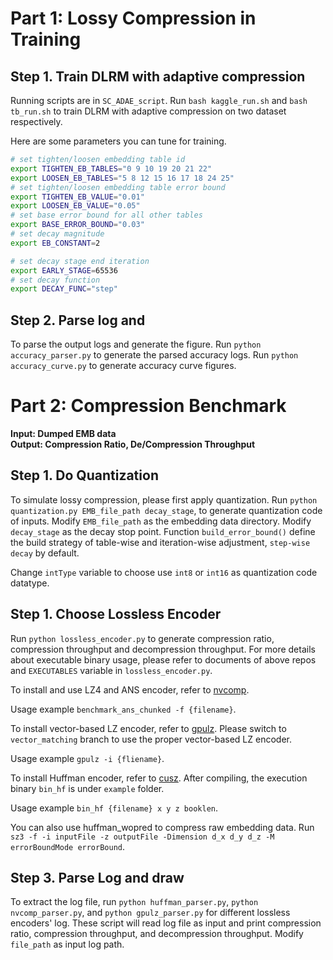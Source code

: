 # Part 1: Lossy Compression in Training

## Step 1. Train DLRM with adaptive compression
Running scripts are in `SC_ADAE_script`. Run `bash kaggle_run.sh` and `bash tb_run.sh` to train DLRM with adaptive compression on two dataset respectively.

Here are some parameters you can tune for training.

```bash
# set tighten/loosen embedding table id
export TIGHTEN_EB_TABLES="0 9 10 19 20 21 22"
export LOOSEN_EB_TABLES="5 8 12 15 16 17 18 24 25"
# set tighten/loosen embedding table error bound
export TIGHTEN_EB_VALUE="0.01"
export LOOSEN_EB_VALUE="0.05"
# set base error bound for all other tables
export BASE_ERROR_BOUND="0.03"
# set decay magnitude
export EB_CONSTANT=2

# set decay stage end iteration
export EARLY_STAGE=65536
# set decay function
export DECAY_FUNC="step"
```

## Step 2. Parse log and 
To parse the output logs and generate the figure. Run `python accuracy_parser.py` to generate the parsed accuracy logs. Run `python accuracy_curve.py` to generate accuracy curve figures.

# Part 2: Compression Benchmark

**Input: Dumped EMB data** \
**Output: Compression Ratio, De/Compression Throughput**

## Step 1. Do Quantization

To simulate lossy compression, please first apply quantization. Run `python quantization.py EMB_file_path decay_stage`, to generate quantization code of inputs. Modify `EMB_file_path` as the embedding data directory. Modify `decay_stage` as the decay stop point. Function `build_error_bound()` define the build strategy of table-wise and iteration-wise adjustment, `step-wise decay` by default.

Change `intType` variable to choose use `int8` or `int16` as quantization code datatype.

## Step 1. Choose Lossless Encoder

Run `python lossless_encoder.py` to generate compression ratio, compression throughput and decompression throughput. For more details about executable binary usage, please refer to documents of above repos and `EXECUTABLES` variable in `lossless_encoder.py`.

To install and use LZ4 and ANS encoder, refer to [nvcomp](https://developer.nvidia.com/nvcomp).

Usage example `benchmark_ans_chunked -f {filename}`.

To install vector-based LZ encoder, refer to [gpulz](https://github.com/hipdac-lab/ICS23-GPULZ). Please switch to `vector_matching` branch to use the proper vector-based LZ encoder.

Usage example `gpulz -i {fliename}`.

To install Huffman encoder, refer to [cusz](https://github.com/szcompressor/cuSZ/). After compiling, the execution binary `bin_hf` is under `example` folder.

Usage example `bin_hf {filename} x y z booklen`. 

You can also use huffman_wopred to compress raw embedding data. Run `sz3 -f -i inputFile -z outputFile -Dimension d_x d_y d_z -M errorBoundMode errorBound`.


## Step 3. Parse Log and draw

To extract the log file, run `python huffman_parser.py`, `python nvcomp_parser.py`, and `python gpulz_parser.py` for different lossless encoders' log. These script will read log file as input and print compression ratio, compression throughput, and decompression throughput. Modify `file_path` as input log path.

